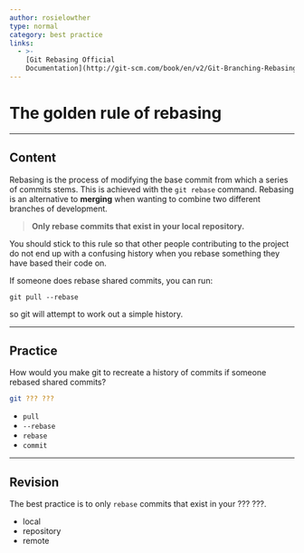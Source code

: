 ```yaml
---
author: rosielowther
type: normal
category: best practice
links:
  - >-
    [Git Rebasing Official
    Documentation](http://git-scm.com/book/en/v2/Git-Branching-Rebasing){website}
---
```


# The golden rule of rebasing


---

## Content

Rebasing is the process of modifying the base commit from which a series of commits stems. This is achieved with the `git rebase` command. Rebasing is an alternative to **merging** when wanting to combine two different branches of development.

> **Only rebase commits that exist in your local repository.** 

You should stick to this rule so that other people contributing to the project do not end up with a confusing history when you rebase something they have based their code on. 

If someone does rebase shared commits, you can run:

```plain-text
git pull --rebase
```

so git will attempt to work out a simple history.


---

## Practice

How would you make git to recreate a history of commits if someone rebased shared commits?

```bash
git ??? ???
```

- `pull`
- `--rebase`
- `rebase`
- `commit`


---

## Revision

The best practice is to only `rebase` commits that exist in your ??? ???.

- local
- repository
- remote
